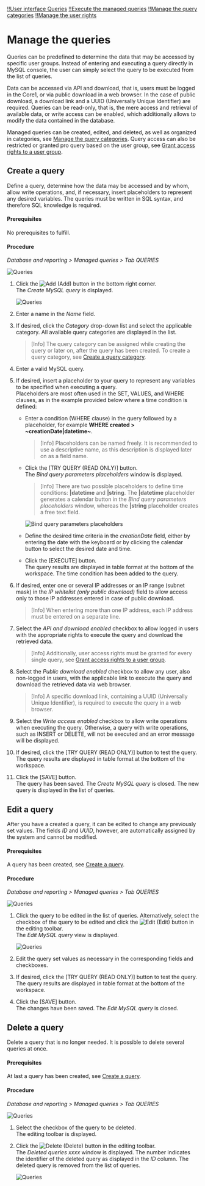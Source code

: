 [!!User interface Queries](../UserInterface/01a_Queries.md)
[!!Execute the managed queries](../Operation/01_ExecuteManagedQueries.md)
[!!Manage the query categories](./02_ManageQueryCategories.md)
[!!Manage the user rights](./05_ManageUserRights.md)

# Manage the queries

Queries can be predefined to determine the data that may be accessed by specific user groups. Instead of entering and executing a query directly in MySQL console, the user can simply select the query to be executed from the list of queries. 

Data can be accessed via API and download, that is, users must be logged in the Core1, or via public download in a web browser. In the case of public download, a download link and a UUID (Universally Unique Identifier) are required. Queries can be read-only, that is, the mere access and retrieval of available data, or write access can be enabled, which additionally allows to modify the data contained in the database. 

Managed queries can be created, edited, and deleted, as well as organized in categories, see [Manage the query categories](./02_ManageQueryCategories.md). Query access can also be restricted or granted pro query based on the user group, see 
[Grant access rights to a user group](./05_ManageUserRights.md#grant-access-rights-to-a-user-group).

## Create a query

Define a query, determine how the data may be accessed and by whom, allow write operations, and, if necessary, insert placeholders to represent any desired variables. The queries must be written in SQL syntax, and therefore SQL knowledge is required. 

#### Prerequisites 

No prerequisites to fulfill.

#### Procedure

*Database and reporting > Managed queries > Tab QUERIES*

![Queries](../../Assets/Screenshots/DatabaseAndReporting/ManagedQueries/Queries/Queries.png "[Queries]")


1. Click the ![Add](../../Assets/Icons/Plus01.png "[Add]") (Add) button in the bottom right corner.  
    The *Create MySQL query* is displayed.

    ![Queries](../../Assets/Screenshots/DatabaseAndReporting/ManagedQueries/Queries/CreateQuery.png "[Queries]")

2. Enter a name in the *Name* field.

3. If desired, click the *Category* drop-down list and select the applicable category. All available query categories are displayed in the list. 
    > [Info] The query category can be assigned while creating the query or later on, after the query has been created. To create a query category, see [Create a query category](./02_ManageQueryCategories.md#create-a-query-category).  

4. Enter a valid MySQL query.  
    
5. If desired, insert a placeholder to your query to represent any variables to be specified when executing a query.  
    Placeholders are most often used in the SET, VALUES, and WHERE clauses, as in the example provided below where a time condition is defined: 
      
    - Enter a condition (WHERE clause) in the query followed by a placeholder, for example **WHERE created > \~creationDate|datetime\~**.
        > [Info] Placeholders can be named freely. It is recommended to use a descriptive name, as this description is displayed later on as a field name.
        
    - Click the [TRY QUERY (READ ONLY)] button.   
        The *Bind query parameters placeholders* window is displayed.
        > [Info] There are two possible placeholders to define time conditions: **|datetime** and **|string**. The **|datetime** placeholder generates a calendar button in the *Bind query parameters placeholders* window, whereas the **|string** placeholder creates a free text field.

        ![Bind query parameters placeholders](../../Assets/Screenshots/DatabaseAndReporting/ManagedQueries/Queries/BindQueryParamsPlaceholders.png "[Bind query parameters placeholders]")

    - Define the desired time criteria in the *creationDate* field, either by entering the date with the keyboard or by clicking the calendar button to select the desired date and time. 

    - Click the [EXECUTE] button.   
        The query results are displayed in table format at the bottom of the workspace. The time condition has been added to the query.

[comment]: <> (ETL use enabled muss noch ausgeblendet werden, laut JS)

6. If desired, enter one or several IP addresses or an IP range (subnet mask) in the *IP whitelist (only public download)* field to allow access only to those IP addresses entered in case of public download.  
    > [Info] When entering more than one IP address, each IP address must be entered on a separate line. 

7. Select the *API and download enabled* checkbox to allow logged in users with the appropriate rights to execute the query and download the retrieved data.
    > [Info] Additionally, user access rights must be granted for every single query, see [Grant access rights to a user group](./05_ManageUserRights.md#grant-access-rights-to-a-user-group).

8. Select the *Public download enabled* checkbox to allow any user, also non-logged in users, with the applicable link to execute the query and download the retrieved data via web browser. 
    > [Info] A specific download link, containing a UUID (Universally Unique Identifier), is required to execute the query in a web browser.

9. Select the *Write access enabled* checkbox to allow write operations when executing the query. Otherwise, a query with write operations, such as INSERT or DELETE, will not be executed and an error message will be displayed.

10. If desired, click the [TRY QUERY (READ ONLY)] button to test the query.  
  The query results are displayed in table format at the bottom of the workspace.

11. Click the [SAVE] button.  
   The query has been saved. The *Create MySQL query* is closed. The new query is displayed in the list of queries.


## Edit a query

After you have a created a query, it can be edited to change any previously set values. The fields *ID* and *UUID*, however, are automatically assigned by the system and cannot be modified.

#### Prerequisites 

A query has been created, see [Create a query](#create-a-query).

#### Procedure

*Database and reporting > Managed queries > Tab QUERIES*

![Queries](../../Assets/Screenshots/DatabaseAndReporting/ManagedQueries/Queries/Queries.png "[Queries]")


1. Click the query to be edited in the list of queries. Alternatively, select the checkbox of the query to be edited and click the ![Edit](../../Assets/Icons/Edit01.png) (Edit) button in the editing toolbar.  
    The *Edit MySQL query* view is displayed.

    ![Queries](../../Assets/Screenshots/DatabaseAndReporting/ManagedQueries/Queries/EditQuery.png "[Queries]")

2. Edit the query set values as necessary in the corresponding fields and checkboxes.
    
3. If desired, click the [TRY QUERY (READ ONLY)] button to test the query.  
  The query results are displayed in table format at the bottom of the workspace.

4. Click the [SAVE] button.  
  The changes have been saved. The *Edit MySQL query* is closed. 


## Delete a query

Delete a query that is no longer needed. It is possible to delete several queries at once.  

#### Prerequisites 

At last a query has been created, see [Create a query](#create-a-query).

#### Procedure

*Database and reporting > Managed queries > Tab QUERIES*

![Queries](../../Assets/Screenshots/DatabaseAndReporting/ManagedQueries/Queries/Queries.png "[Queries]")


1. Select the checkbox of the query to be deleted.   
    The editing toolbar is displayed.

2. Click the ![Delete](../../Assets/Icons/Trash03.png) (Delete) button in the editing toolbar.  
    The *Deleted queries xxxx* window is displayed. The number indicates the identifier of the deleted query as displayed in the *ID* column. The deleted query is removed from the list of queries. 

    ![Queries](../../Assets/Screenshots/DatabaseAndReporting/ManagedQueries/Queries/DeletedQueries.png "[Queries]")



